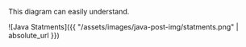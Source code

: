 This diagram can easily understand.

![Java Statments]({{ "/assets/images/java-post-img/statments.png" | absolute_url }})
